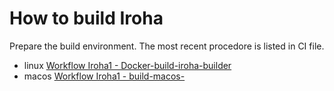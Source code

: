 # How to build Iroha

Prepare the build environment. The most recent procedore is listed in CI file.
* linux [Workflow Iroha1 - Docker-build-iroha-builder](.github/workflows/iroha1.yml#Docker-build-iroha-builder)
* macos [Workflow Iroha1 - build-macos-](.github/workflows/iroha1.yml#macos-env)
